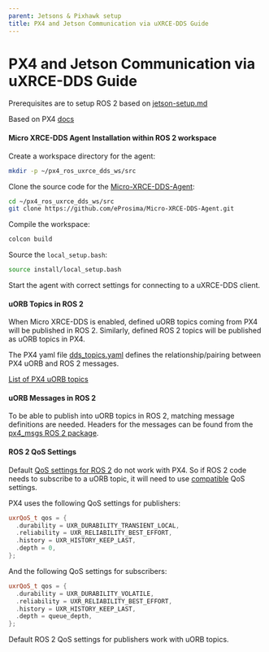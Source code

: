 ```yaml
---
parent: Jetsons & Pixhawk setup
title: PX4 and Jetson Communication via uXRCE-DDS Guide
---
```


# PX4 and Jetson Communication via uXRCE-DDS Guide

Prerequisites are to setup ROS 2 based on [jetson-setup.md](https://github.com/CatScanners/find-my-kitten/blob/main/jetson-setup.md)

Based on PX4 [docs](https://docs.px4.io/main/en/middleware/uxrce_dds.html) 

#### Micro XRCE-DDS Agent Installation within ROS 2 workspace

Create a workspace directory for the agent:

```bash
mkdir -p ~/px4_ros_uxrce_dds_ws/src
```

Clone the source code for the [Micro-XRCE-DDS-Agent](https://github.com/eProsima/Micro-XRCE-DDS-Agent):

```bash
cd ~/px4_ros_uxrce_dds_ws/src
git clone https://github.com/eProsima/Micro-XRCE-DDS-Agent.git
```

Compile the workspace:
```bash
colcon build
```
Source the `local_setup.bash`:
```bash
source install/local_setup.bash
```
Start the agent with correct settings for connecting to a uXRCE-DDS client.

#### uORB Topics in ROS 2
When Micro XRCE-DDS is enabled, defined uORB topics coming from PX4 will be published in ROS 2. Similarly, defined ROS 2 topics will be published as uORB topics in PX4.

The PX4 yaml file [dds_topics.yaml](https://github.com/PX4/PX4-Autopilot/blob/main/src/modules/uxrce_dds_client/dds_topics.yaml) defines the relationship/pairing between PX4 uORB and ROS 2 messages. 

[List of PX4 uORB topics](https://docs.px4.io/main/en/msg_docs/)

#### uORB Messages in ROS 2

To be able to publish into uORB topics in ROS 2, matching message definitions are needed. Headers for the messages can be found from the [px4_msgs ROS 2 package](https://github.com/PX4/px4_msgs).

#### ROS 2 QoS Settings

Default [QoS settings for ROS 2](https://docs.ros.org/en/humble/Concepts/Intermediate/About-Quality-of-Service-Settings.html) do not work with PX4. So if ROS 2 code needs to subscribe to a uORB topic, it will need to use [compatible]() QoS settings.

PX4 uses the following QoS settings for publishers:

```cpp
uxrQoS_t qos = {
  .durability = UXR_DURABILITY_TRANSIENT_LOCAL,
  .reliability = UXR_RELIABILITY_BEST_EFFORT,
  .history = UXR_HISTORY_KEEP_LAST,
  .depth = 0,
};
```
And the following QoS settings for subscribers:
```cpp
uxrQoS_t qos = {
  .durability = UXR_DURABILITY_VOLATILE,
  .reliability = UXR_RELIABILITY_BEST_EFFORT,
  .history = UXR_HISTORY_KEEP_LAST,
  .depth = queue_depth,
};
```
Default ROS 2 QoS settings for publishers work with uORB topics.


